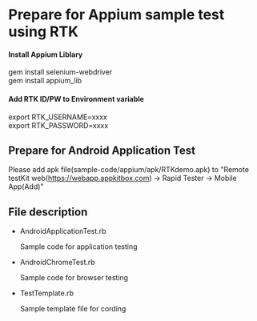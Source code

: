 # Prepare for Appium sample test using RTK 
#### Install Appium Liblary 
 gem install selenium-webdriver  
 gem install appium_lib
 
#### Add RTK ID/PW to Environment variable
  export RTK_USERNAME=xxxx  
  export RTK_PASSWORD=xxxx

## Prepare for Android Application Test
 Please add apk file(sample-code/appium/apk/RTKdemo.apk) to 
 "Remote testKit web(https://webapp.appkitbox.com) -> Rapid Tester -> Mobile App(Add)" 

## File description

* AndroidApplicationTest.rb

	Sample code for application testing

* AndroidChromeTest.rb

	Sample code for browser testing

* TestTemplate.rb

	Sample template file for cording
